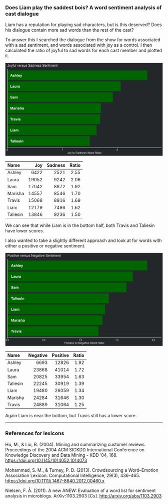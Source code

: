 
### Does Liam play the saddest bois? A word sentiment analysis of cast dialogue

Liam has a reputation for playing sad characters, but is this deserved?
Does his dialogue contain more sad words than the rest of the cast?

To answer this I searched the dialogue from the show for words
associated with a sad sentiment, and words associated with joy as a
control. I then calculated the ratio of joyful to sad words for each
cast member and plotted it.

![joyful vs sad](../plots/joySadPlot.png)

| Name     |   Joy | Sadness | Ratio |
| :------- | ----: | ------: | ----: |
| Ashley   |  6422 |    2521 |  2.55 |
| Laura    | 19052 |    9242 |  2.06 |
| Sam      | 17042 |    8872 |  1.92 |
| Marisha  | 14557 |    8546 |  1.70 |
| Travis   | 15068 |    8916 |  1.69 |
| Liam     | 12179 |    7496 |  1.62 |
| Taliesin | 13846 |    9236 |  1.50 |

We can see that while Liam is in the bottom half, both Travis and
Taliesin have lower scores.

I also wanted to take a slightly different approach and look at for
words with either a positive or negative sentiment.

![positive vs negative](../plots/positiveNegativePlot.png)

| Name     | Negative | Positive | Ratio |
| :------- | -------: | -------: | ----: |
| Ashley   |     6693 |    12826 |  1.92 |
| Laura    |    23868 |    41014 |  1.72 |
| Sam      |    20825 |    33954 |  1.63 |
| Taliesin |    22245 |    30919 |  1.39 |
| Liam     |    19480 |    26059 |  1.34 |
| Marisha  |    24284 |    31646 |  1.30 |
| Travis   |    24889 |    31064 |  1.25 |

Again Liam is near the bottom, but Travis still has a lower score.

-----

### References for lexicons

Hu, M., & Liu, B. (2004). Mining and summarizing customer reviews.
Proceedings of the 2004 ACM SIGKDD International Conference on Knowledge
Discovery and Data Mining - KDD ’04, 168.
<https://doi.org/10.1145/1014052.1014073>

Mohammad, S. M., & Turney, P. D. (2013). Crowdsourcing a Word–Emotion
Association Lexicon. Computational Intelligence, 29(3), 436–465.
<https://doi.org/10.1111/j.1467-8640.2012.00460.x>

Nielsen, F. Å. (2011). A new ANEW: Evaluation of a word list for
sentiment analysis in microblogs. ArXiv:1103.2903 \[Cs\].
<http://arxiv.org/abs/1103.2903>
